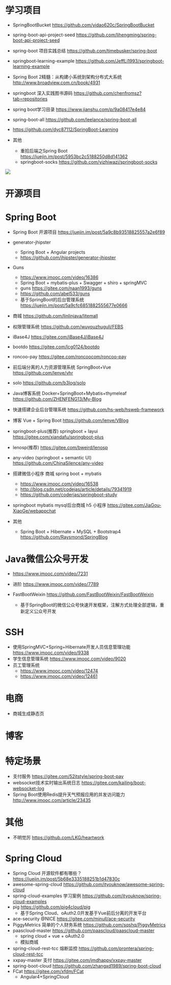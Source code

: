 # 学习项目

- SpringBootBucket <https://github.com/yidao620c/SpringBootBucket>
- spring-boot-api-project-seed <https://github.com/lihengming/spring-boot-api-project-seed>
- spring-boot 项目实践总结 <https://github.com/timebusker/spring-boot>
- springboot-learning-example <https://github.com/JeffLi1993/springboot-learning-example>
- Spring Boot 2精髓：从构建小系统到架构分布式大系统 <http://www.broadview.com.cn/book/4931>
- springboot 深入实践图书源码 <https://github.com/chenfromsz?tab=repositories>
- spring boot学习目录 <https://www.jianshu.com/p/9a08417e4e84>
- spring-boot-all <https://github.com/leelance/spring-boot-all>
- <https://github.com/dyc87112/SpringBoot-Learning>
- 其他

  - 重拾后端之Spring Boot <https://juejin.im/post/5953bc2c5188250d8d141362>
  - springboot-socks <https://github.com/yizhiwazi/springboot-socks>

![](https://upload-images.jianshu.io/upload_images/8069210-b2aacf9a3d7dae47.png?imageMogr2/auto-orient/strip%7CimageView2/2/w/342)

# 开源项目

# Spring Boot

- Spring Boot 开源项目 <https://juejin.im/post/5a9c8b93518825557a2e6f89>
- generator-jhipster

  - Spring Boot + Angular projects
  - <https://github.com/jhipster/generator-jhipster>
  
- Guns

  - <https://www.imooc.com/video/16386>
  - Spring Boot + mybatis-plus + Swagger + shiro + springMVC
  - guns <https://gitee.com/naan1993/guns>
  - <https://github.com/abel533/guns>
  - 基于SpringBoot的后台管理系统 <https://juejin.im/post/5a9cfc6851882555677e0666>

- 商城 <https://github.com/linlinjava/litemall>
- 权限管理系统 <https://github.com/wuyouzhuguli/FEBS>

- iBase4J <https://gitee.com/iBase4J/iBase4J>
- bootdo <https://gitee.com/lcg0124/bootdo>
- roncoo-pay <https://gitee.com/roncoocom/roncoo-pay>
- 前后端分离的人力资源管理系统 SpringBoot+Vue <https://github.com/lenve/vhr>
- solo <https://github.com/b3log/solo>
- Java博客系统 Docker+SpringBoot+Mybatis+thymeleaf <https://github.com/ZHENFENG13/My-Blog>
- 快速搭建企业后台管理系统 <https://github.com/hs-web/hsweb-framework>
- 博客 Vue + Spring Boot <https://github.com/lenve/VBlog>
- springboot-plus(推荐) springboot + layui <https://gitee.com/xiandafu/springboot-plus>

- lenosp(推荐) <https://gitee.com/bweird/lenosp>

- any-video (springboot + semantic UI) <https://github.com/ChinaSilence/any-video>

- 搭建微信小程序 商城 spring boot + mybatis

  - <https://www.imooc.com/video/16538>
  - <http://blog.csdn.net/codejas/article/details/79341919>
  - <https://github.com/coderjas/springboot-study>

- springboot mybatis mysql后台商城 h5 小程序 <https://gitee.com/JiaGou-XiaoGe/webappchat>

- 其他

  - Spring Boot + Hibernate + MySQL + Bootstrap4 <https://github.com/Raysmond/SpringBlog>

# Java微信公众号开发

- <https://www.imooc.com/video/7231>
- 进阶 <https://www.imooc.com/video/7789>
- FastBootWeixin <https://github.com/FastBootWeixin/FastBootWeixin>

  - 基于SpringBoot的微信公众号快速开发框架，注解方式处理全部逻辑，重新定义公众号开发


# SSH

- 使用SpringMVC+Spring+Hibernate开发人员信息管理功能 <https://www.imooc.com/video/9338>
- 学生信息管理系统 <https://www.imooc.com/video/9020>
- 员工管理系统
  - <https://www.imooc.com/video/12474>
  - <https://www.imooc.com/video/12461>

# 电商

- 商城生成静态页

# 博客

# 特定场景

- 支付服务 <https://gitee.com/52itstyle/spring-boot-pay>
- websocket技术实时输出系统日志 <https://gitee.com/kailing/boot-websocket-log>
- Spring Boot使用Redis提升天气预报应用的并发访问能力 <http://www.imooc.com/article/23435>

# 其他

- 不明觉厉 https://github.com/LKG/heartwork

# Spring Cloud

- Spring Cloud 开源软件都有哪些？ https://juejin.im/post/5b68e3335188251b1d47830c
- awesome-spring-cloud https://github.com/ityouknow/awesome-spring-cloud
- spring-cloud-examples 学习案例 https://github.com/ityouknow/spring-cloud-examples
- pig  <https://github.com/pig4cloud/pig>
  - 基于Spring Cloud、oAuth2.0开发基于Vue前后分离的开发平台
- ace-security @NICE https://gitee.com/minull/ace-security
- PiggyMetrics 简单的个人财务系统 https://github.com/sqshq/PiggyMetrics
- paascloud-master https://github.com/paascloud/paascloud-master
  - spring cloud + vue + oAuth2.0
  - 模拟商城
- spring-cloud-rest-tcc 熔断监控 https://github.com/prontera/spring-cloud-rest-tcc  
- xxpay-master 支付 https://gitee.com/jmdhappy/xxpay-master
- spring-boot-cloud https://github.com/zhangxd1989/spring-boot-cloud
- FCat https://gitee.com/xfdm/FCat
  - Angular4+SpringCloud
